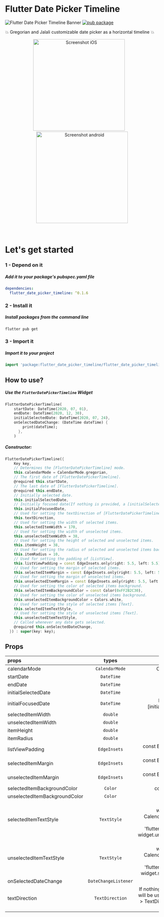 # Flutter Date Picker Timeline
![Flutter Date Picker Timeline Banner](https://raw.githubusercontent.com/sobimor/flutter_date_picker_timeline/master/repo_files/images/banner.png)
[![pub package](https://img.shields.io/pub/v/flutter_date_picker_timeline.svg)](https://pub.dartlang.org/packages/flutter_date_picker_timeline)

💥 Gregorian and Jalali customizable date picker as a horizontal timeline  💥

<p align="center">
<img src="https://raw.githubusercontent.com/sobimor/flutter_date_picker_timeline/master/repo_files/images/screenshot_ios.png" width="300" alt="Screenshot iOS">
&nbsp;&nbsp;&nbsp;&nbsp;
<img src="https://raw.githubusercontent.com/sobimor/flutter_date_picker_timeline/master/repo_files/images/screenshot_android.jpg" width="300" alt="Screenshot android">
</p><br>

# Let's get started

### 1 - Depend on it

##### Add it to your package's pubspec.yaml file

```yml
dependencies:
  flutter_date_picker_timeline: ^0.1.6
```


### 2 - Install it

##### Install packages from the command line
```sh
flutter pub get
```


### 3 - Import it

##### Import it to your project
```dart
import 'package:flutter_date_picker_timeline/flutter_date_picker_timeline.dart';
```


## How to use?
##### Use the `FlutterDatePickerTimeline` Widget

```dart
FlutterDatePickerTimeline(
    startDate: DateTime(2020, 07, 01),
    endDate: DateTime(2020, 12, 30),
    initialSelectedDate: DateTime(2020, 07, 24),
    onSelectedDateChange: (DateTime dateTime) {
        print(dateTime);
      },
    )
```

##### Constructor:

```dart
FlutterDatePickerTimeline({
    Key key,
    // Determines the [FlutterDatePickerTimeline] mode.
    this.calendarMode = CalendarMode.gregorian,
    // The first date of [FlutterDatePickerTimeline].
    @required this.startDate,
    // The last date of [FlutterDatePickerTimeline].
    @required this.endDate,
    // Initially selected date.
    this.initialSelectedDate,
    // Initially focused date(If nothing is provided, a [initialSelectedDate] will be used).
    this.initialFocusedDate,
    // Used for setting the textDirection of [FlutterDatePickerTimeline].
    this.textDirection,
    // Used for setting the width of selected items.
    this.selectedItemWidth = 170,
    // Used for setting the width of unselected items.
    this.unselectedItemWidth = 38,
    // Used for setting the height of selected and unselected items.
    this.itemHeight = 38,
    // Used for setting the radius of selected and unselected items background.
    this.itemRadius = 10,
    // Used for setting the padding of [ListView].
    this.listViewPadding = const EdgeInsets.only(right: 5.5, left: 5.5),
    // Used for setting the margin of selected items.
    this.selectedItemMargin = const EdgeInsets.only(right: 5.5, left: 5.5),
    // Used for setting the margin of unselected items.
    this.unselectedItemMargin = const EdgeInsets.only(right: 5.5, left: 5.5),
    // Used for setting the color of selected items background.
    this.selectedItemBackgroundColor = const Color(0xFF2B2C30),
    // Used for setting the color of unselected items background.
    this.unselectedItemBackgroundColor = Colors.white,
    // Used for setting the style of selected items [Text].
    this.selectedItemTextStyle,
    // Used for setting the style of unselected items [Text].
    this.unselectedItemTextStyle,
    // Called whenever any date gets selected.
    @required this.onSelectedDateChange,
  }) : super(key: key);
```

## Props
| props                   | types           | defaultValues                                                                                                     |
| :---------------------- | :-------------: | :---------------------------------------------------------------------------------------------------------------: |
| calendarMode        | `CalendarMode`        | CalendarMode.gregorian |
| startDate       | `DateTime`     | |
| endDate           | `DateTime`     | |
| initialSelectedDate       | `DateTime`     | |
| initialFocusedDate | `DateTime`         | If nothing is provided, a [initialSelectedDate] will be used |
| selectedItemWidth       | `double`     | 170 |
| unselectedItemWidth | `double`         | 38 |
| itemHeight       | `double`     | 38 |
| itemRadius | `double`         | 10 |
| listViewPadding       | `EdgeInsets`     | const EdgeInsets.only(right: 5.5, left: 5.5) |
| selectedItemMargin | `EdgeInsets`         | const EdgeInsets.only(right: 5.5, left: 5.5) |
| unselectedItemMargin       | `EdgeInsets`     | const EdgeInsets.only(right: 5.5, left: 5.5) |
| selectedItemBackgroundColor | `Color`         | const Color(0xFF2B2C30) |
| unselectedItemBackgroundColor       | `Color`     | Colors.white |
| selectedItemTextStyle | `TextStyle`         | TextStyle(fontFamily: widget.calendarMode == CalendarMode.gregorian ? 'nunito' : 'dana', package: 'flutter_date_picker_timeline', color: widget.unselectedItemBackgroundColor) |
| unselectedItemTextStyle       | `TextStyle`     | TextStyle(fontFamily: widget.calendarMode == CalendarMode.gregorian ? 'nunito' : 'dana', package: 'flutter_date_picker_timeline', color: widget.selectedItemBackgroundColor) |
| onSelectedDateChange | `DateChangeListener`         | |
| textDirection       | `TextDirection`     | If nothing is provided, a [calendarMode] will be used. (CalendarMode.gregorian -> TextDirection.ltr , CalendarMode.jalali -> TextDirection.rtl) |
